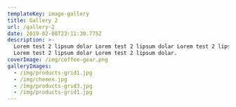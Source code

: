 ```yaml
---
templateKey: image-gallery
title: Gallery 2
url: /gallery-2
date: 2019-02-08T23:11:30.775Z
description: >-
  Lorem test 2 lipsum dolar Lorem test 2 lipsum dolar Lorem test 2 lipsum dolar
  Lorem test 2 lipsum dolar Lorem test 2 lipsum dolar.
coverImage: /img/coffee-gear.png
galleryImages:
  - /img/products-grid1.jpg
  - /img/chemex.jpg
  - /img/products-grid3.jpg
  - /img/products-grid1.jpg
---
```


